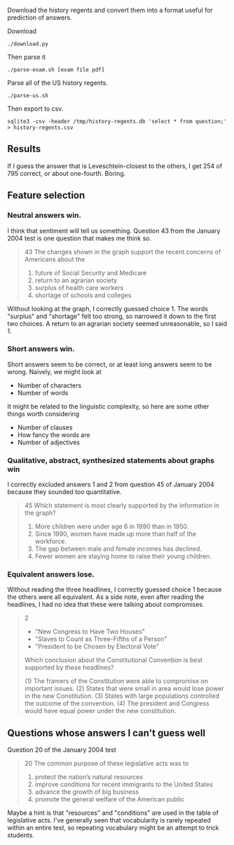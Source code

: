 Download the history regents and convert them into a format useful for
prediction of answers.

Download

    ./download.py

Then parse it

    ./parse-exam.sh [exam file pdf]

Parse all of the US history regents.

    ./parse-us.sh

Then export to csv.

    sqlite3 -csv -header /tmp/history-regents.db 'select * from question;' > history-regents.csv


## Results
If I guess the answer that is Leveschtein-closest to the others,
I get 254 of 795 correct, or about one-fourth. Boring.

## Feature selection

### Neutral answers win.
I think that sentiment will tell us something. Question 43 from the January 2004 test is one question that makes me think so.

> 43 The changes shown in the graph support the recent concerns of Americans about the
>
> 1) future of Social Security and Medicare
> 2) return to an agrarian society
> 3) surplus of health care workers
> 4) shortage of schools and colleges

Without looking at the graph, I correctly guessed choice 1. The words "surplus" and "shortage" felt too strong,
so narrowed it down to the first two choices. A return to an agrarian society seemed unreasonable, so I said 1.

### Short answers win.
Short answers seem to be correct, or at least long answers seem to be wrong. Naively, we might look at

* Number of characters
* Number of words

It might be related to the linguistic complexity, so here are some other things worth considering

* Number of clauses
* How fancy the words are
* Number of adjectives

### Qualitative, abstract, synthesized statements about graphs win

I correctly excluded answers 1 and 2 from question 45 of January 2004 because they sounded too quantitative.

> 45 Which statement is most clearly supported by the
> information in the graph?
> 
> 1) More children were under age 6 in 1990 than in 1950.
> 2) Since 1990, women have made up more than half of the workforce.
> 3) The gap between male and female incomes has declined.
> 4) Fewer women are staying home to raise their young children.

### Equivalent answers lose.

Without reading the three headlines, I correctly guessed choice 1 because the others were all equivalent.
As a side note, even after reading the headlines, I had no idea that these were talking about compromises.

> 2
>
> * "New Congress to Have Two Houses"
> * "Slaves to Count as Three-Fifths of a Person"
> * "President to be Chosen by Electoral Vote"
>
> Which conclusion about the Constitutional Convention is best supported by these headlines?
>
> (1) The framers of the Constitution were able to compromise on important issues.
> (2) States that were small in area would lose power in the new Constitution.
> (3) States with large populations controlled the outcome of the convention.
> (4) The president and Congress would have equal power under the new constitution.

## Questions whose answers I can't guess well

Question 20 of the January 2004 test

> 20 The common purpose of these legislative acts was to
>
> 1. protect the nation’s natural resources
> 2. improve conditions for recent immigrants to the United States
> 3. advance the growth of big business
> 4. promote the general welfare of the American public

Maybe a hint is that "resources" and "conditions" are used in the table of legislative acts.
I've generally seen that vocabularity is rarely repeated within an entire
test, so repeating vocabulary might be an attempt to trick students.
